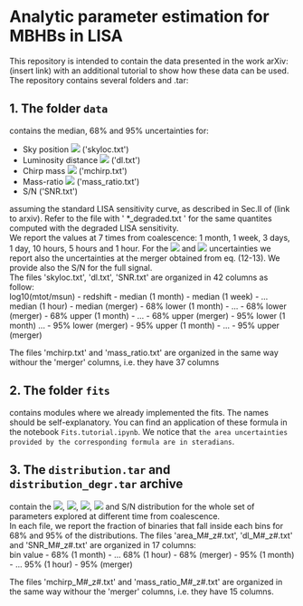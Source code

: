 # Analytic parameter estimation for MBHBs in LISA

This repository is intended to contain the data presented in the work arXiv: (insert link) with an additional tutorial to show how these data can be used. <br />
The repository contains several folders and .tar:

## 1. The folder `data` 
contains the median, 68\% and 95\% uncertainties for:
- Sky position <img src="https://render.githubusercontent.com/render/math?math=\Delta \Omega \, [deg^2]"> ('skyloc.txt')
- Luminosity distance <img src="https://render.githubusercontent.com/render/math?math=\Delta{d_L/d_L}" >  ('dl.txt')
- Chirp mass <img src="https://render.githubusercontent.com/render/math?math=\Delta\mathcal{M}/\mathcal{M}"> ('mchirp.txt')
- Mass-ratio <img src="https://render.githubusercontent.com/render/math?math=\Delta{q/q}"> ('mass_ratio.txt')
- S/N ('SNR.txt')
    
assuming the standard LISA sensitivity curve, as described in Sec.II of (link to arxiv). Refer to the file with ' *_degraded.txt ' for the same quantites computed with the degraded LISA sensitivity. <br />
We report the values at 7 times from coalescence: 1 month, 1 week, 3 days, 1 day, 10 hours, 5 hours and 1 hour.
For the <img src="https://render.githubusercontent.com/render/math?math=\Delta \Omega"> and <img src="https://render.githubusercontent.com/render/math?math=\Delta{d_L/d_L}" > uncertainties we report also the uncertainties at the merger obtained from eq. (12-13). We provide also the S/N for the full signal. <br />
The files 'skyloc.txt', 'dl.txt', 'SNR.txt' are organized in 42 columns as follow: <br />
log10(mtot/msun) - redshift - median (1 month) - median (1 week) -  ... median (1 hour) - median (merger) - 68% lower (1 month)  - ... - 68% lower (merger) - 68% upper (1 month) - ... - 68% upper (merger) - 95% lower (1 month)  ... - 95% lower (merger) - 95% upper (1 month) - ... - 95% upper (merger) 

The files 'mchirp.txt' and 'mass_ratio.txt' are organized in the same way withour the 'merger' columns, i.e. they have 37 columns

## 2. The folder `fits`
contains modules where we already implemented the fits. The names should be self-explanatory. You can find an application of these formula in the notebook `Fits.tutorial.ipynb`. 
We notice that `the area uncertainties provided by the corresponding formula are in steradians`.

## 3. The `distribution.tar` and `distribution_degr.tar` archive
contain the <img src="https://#render.githubusercontent.com/render/math?math=\Delta\Omega\,[deg^2]">, <img src="https://render.githubusercontent.com/render/math?math=\Delta{d_L/d_L}" >, <img src="https://render.githubusercontent.com/render/math?math=\Delta\mathcal{M}/\mathcal{M}">, <img src="https://render.githubusercontent.com/render/math?math=\Delta{q/q}"> and S/N distribution for the whole set of parameters explored at different time from coalescence.  <br />
In each file, we report the fraction of binaries that fall inside each bins for 68% and 95% of the distributions. The files 'area_M#_z#.txt', 'dl_M#_z#.txt' and 'SNR_M#_z#.txt' are organized in 17 columns:  <br />
bin value - 68% (1 month) - ... 68% (1 hour) - 68% (merger) - 95% (1 month) - ... 95% (1 hour) - 95% (merger)

The files 'mchirp_M#_z#.txt' and 'mass_ratio_M#_z#.txt' are organized in the same way withour the 'merger' columns, i.e. they have 15 columns.  <br />


